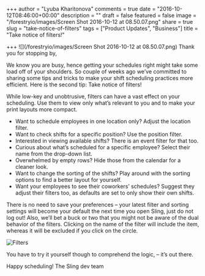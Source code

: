 +++
author = "Lyuba Kharitonova"
comments = true
date = "2016-10-12T08:46:00+00:00"
description = ""
draft = false
featured = false
image = "/forestryio/images/Screen Shot 2016-10-12 at 08.50.07.png"
share = true
slug = "take-notice-of-filters"
tags = ["Product Updates", "Business"]
title = "Take notice of filters!"

+++
![](/forestryio/images/Screen Shot 2016-10-12 at 08.50.07.png)
Thank you for stopping by,
 
We know you are busy, hence getting your schedules right might take some load off of your shoulders. So couple of weeks ago we’ve committed to sharing some tips and tricks to make your shift scheduling practices more efficient.
Here is the second tip: Take notice of filters!

While low-key and unobtrusive, filters can have a vast effect on your scheduling. Use them to view only what’s relevant to you and to make your print layouts more compact.
* Want to schedule employees in one location only? Adjust the location filter.
* Want to check shifts for a specific position? Use the position filter.
* Interested in viewing available shifts? There is an event filter for that too.
* Curious about what’s scheduled for a specific employee? Select their name from the drop-down list.
* Overwhelmed by empty rows? Hide those from the calendar for a cleaner look.
* Want to change the sorting of the shifts? Play around with the sorting options to find a better layout for yourself.
* Want your employees to see their coworkers’ schedules? Suggest they adjust their filters too, as defaults are set to only show their own shifts.

There is no need to save your preferences – your latest filter and sorting settings will become your default the next time you open Sling, just do not log out!
Also, we’ll bet a buck or two that you might not be aware of the dual behavior of the filters. Clicking on the name of the filter will include the item, whereas it will be excluded if you click on the circle.

![Filters](/forestryio/images/filter.png)

You have to try it yourself though to comprehend the logic, – it’s out there.
 
Happy scheduling!
The Sling dev team